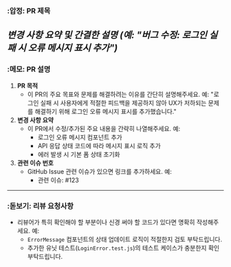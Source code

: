 ### :압정: **PR 제목**
_변경 사항 요약 및 간결한 설명 (예: "버그 수정: 로그인 실패 시 오류 메시지 표시 추가")_
---
### :메모: **PR 설명**
1. **PR 목적**
   - 이 PR의 주요 목표와 문제를 해결하려는 이유를 간단히 설명해주세요.
     예:
     "로그인 실패 시 사용자에게 적절한 피드백을 제공하지 않아 UX가 저하되는 문제를 해결하기 위해 로그인 오류 메시지 표시를 추가했습니다."
2. **변경 사항 요약**
   - 이 PR에서 수정/추가된 주요 내용을 간략히 나열해주세요.
     예:
     - 로그인 오류 메시지 컴포넌트 추가
     - API 응답 상태 코드에 따라 메시지 표시 로직 추가
     - 에러 발생 시 기본 폼 상태 초기화
3. **관련 이슈 번호**
   - GitHub Issue 관련 이슈가 있으면 링크를 추가하세요.
     예:
     - 관련 이슈: #123
---
### :돋보기: **리뷰 요청사항**
- 리뷰어가 특히 확인해야 할 부분이나 신경 써야 할 코드가 있다면 명확히 작성해주세요.
  예:
  - `ErrorMessage` 컴포넌트의 상태 업데이트 로직이 적절한지 검토 부탁드립니다.
  - 추가한 유닛 테스트(`LoginError.test.js`)의 테스트 케이스가 충분한지 확인 부탁드립니다.